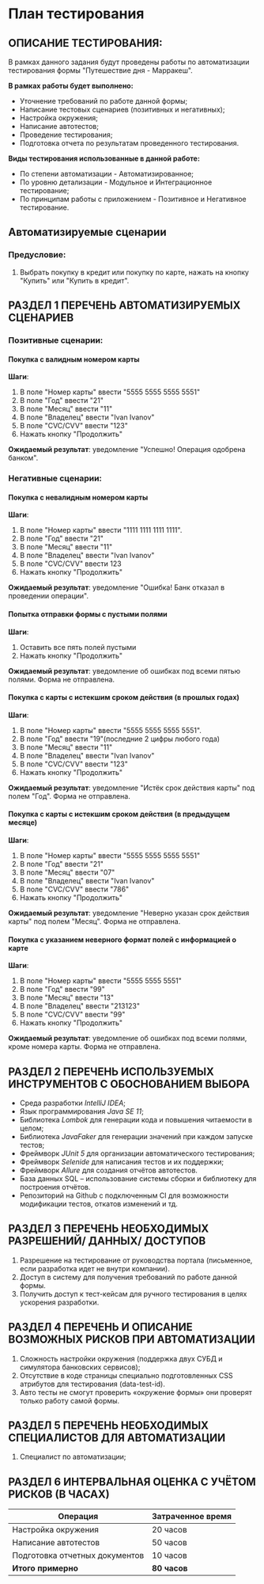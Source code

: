 # План тестирования 

## ОПИСАНИЕ ТЕСТИРОВАНИЯ:
В рамках данного задания будут проведены работы по автоматизации тестирования формы "Путешествие дня - Марракеш".

**В рамках работы будет выполнено:**
+ Уточнение требований по работе данной формы;
+ Написание тестовых сценариев (позитивных и негативных);
+ Настройка окружения;
+ Написание автотестов;
+ Проведение тестирования;
+ Подготовка отчета по результатам проведенного тестирования.

**Виды тестирования использованные в данной работе:**
+ По степени автоматизации - Автоматизированное;
+ По уровню детализации - Модульное и Интеграционное тестирование;
+ По принципам работы с приложением - Позитивное и Негативное тестирование.

## Автоматизируемые сценарии
### Предусловие:
1. Выбрать покупку в кредит или покупку по карте, нажать на кнопку "Купить" или "Купить в кредит".

## РАЗДЕЛ 1 ПЕРЕЧЕНЬ АВТОМАТИЗИРУЕМЫХ СЦЕНАРИЕВ
### Позитивные сценарии:
#### Покупка с валидным номером карты
**Шаги**:
1. В поле "Номер карты" ввести "5555 5555 5555 5551"
1. В поле "Год" ввести "21"
1. В поле "Месяц" ввести "11" 
1. В поле "Владелец" ввести "Ivan Ivanov"
1. В поле "CVC/CVV" ввести "123"
1. Нажать кнопку "Продолжить"

**Ожидаемый результат**: уведомление "Успешно! Операция одобрена банком".

### Негативные сценарии:

#### Покупка с невалидным номером карты
**Шаги**:
1. В поле "Номер карты" ввести "1111 1111 1111 1111".
1. В поле "Год" ввести "21"
1. В поле "Месяц" ввести "11"
1. В поле "Владелец" ввести "Ivan Ivanov"
1. В поле "CVC/CVV" ввести 123
1. Нажать кнопку "Продолжить"

**Ожидаемый результат**: уведомление "Ошибка! Банк отказал в проведении операции".

#### Попытка отправки формы с пустыми полями
**Шаги**:
 1. Оставить все пять полей пустыми
 1. Нажать кнопку "Продолжить"
 
**Ожидаемый результат**: уведомление об ошибках под всеми пятью полями. Форма не отправлена.

#### Покупка с карты с истекшим сроком действия (в прошлых годах)
**Шаги**:
 1. В поле "Номер карты" ввести "5555 5555 5555 5551".
 1. В поле "Год" ввести "19"(последние 2 цифры любого года)
 1. В поле "Месяц" ввести "11"
 1. В поле "Владелец" ввести "Ivan Ivanov"
 1. В поле "CVC/CVV" ввести "123"
 1. Нажать кнопку "Продолжить"
 
**Ожидаемый результат**: уведомление "Истёк срок действия карты" под полем "Год". Форма не отправлена.

#### Покупка с карты с истекшим сроком действия (в предыдущем месяце)
**Шаги**:
 1. В поле "Номер карты" ввести "5555 5555 5555 5551"
 1. В поле "Год" ввести "21"
 1. В поле "Месяц" ввести "07"
 1. В поле "Владелец" ввести "Ivan Ivanov"
 1. В поле "CVC/CVV" ввести "786"
 1. Нажать кнопку "Продолжить"
 
**Ожидаемый результат**: уведомление "Неверно указан срок действия карты" под полем "Месяц". Форма не отправлена.

#### Покупка с указанием неверного формат полей с информацией о карте
**Шаги**:
 1. В поле "Номер карты" ввести "5555 5555 5551"
 1. В поле "Год" ввести "99"
 1. В поле "Месяц" ввести "13"
 1. В поле "Владелец" ввести "213123"
 1. В поле "CVC/CVV" ввести "99"
 1. Нажать кнопку "Продолжить"
 
**Ожидаемый результат**: уведомление об ошибках под всеми полями, кроме номера карты. Форма не отправлена.

## РАЗДЕЛ 2 ПЕРЕЧЕНЬ ИСПОЛЬЗУЕМЫХ ИНСТРУМЕНТОВ С ОБОСНОВАНИЕМ ВЫБОРА
* Среда разработки *IntelliJ IDEA*;
* Язык программирования *Java SЕ 11*; 
* Библиотека *Lombok* для генерации кода и повышения читаемости в целом;
* Библиотека *JavaFaker* для генерации значений при каждом запуске тестов;
* Фреймворк *JUnit 5* для организации автоматического тестирования;
* Фреймворк *Selenide* для написания тестов и их поддержки;
* Фреймворк *Allure* для создания отчётов автотестов.
* База данных SQL – использование системы сборки и библиотеку для построения отчётов.
* Репозиторий на Github с подключенным CI для возможности модификации тестов, откатов изменений и тд.

## РАЗДЕЛ 3 ПЕРЕЧЕНЬ НЕОБХОДИМЫХ РАЗРЕШЕНИЙ/ ДАННЫХ/ ДОСТУПОВ

1.	Разрешение на тестирование от руководства портала (письменное, если разработка идет не внутри компании).
1.	Доступ в систему для получения требований по работе данной формы.
1.	Получить доступ к тест-кейсам для ручного тестирования в целях ускорения разработки.


## РАЗДЕЛ 4 ПЕРЕЧЕНЬ И ОПИСАНИЕ ВОЗМОЖНЫХ РИСКОВ ПРИ АВТОМАТИЗАЦИИ
 1. Сложность настройки окружения (поддержка двух СУБД и симулятора банковских сервисов);
 2. Отсутствие в коде страницы специально подготовленных CSS атрибутов для тестирования (data-test-id).
 3. Авто тесты не смогут проверить «окружение формы» они проверят только работу самой формы.


## РАЗДЕЛ 5 ПЕРЕЧЕНЬ НЕОБХОДИМЫХ СПЕЦИАЛИСТОВ ДЛЯ АВТОМАТИЗАЦИИ

1.	Специалист по автоматизации;

##  РАЗДЕЛ 6 ИНТЕРВАЛЬНАЯ ОЦЕНКА С УЧЁТОМ РИСКОВ (В ЧАСАХ)

| Операция | Затраченное время |
| ------ | ----------- |
| Настройка окружения | 20 часов |
| Написание автотестов | 50 часов |
| Подготовка отчетных документов| 10 часов |
| **Итого примерно**    | **80 часов**|